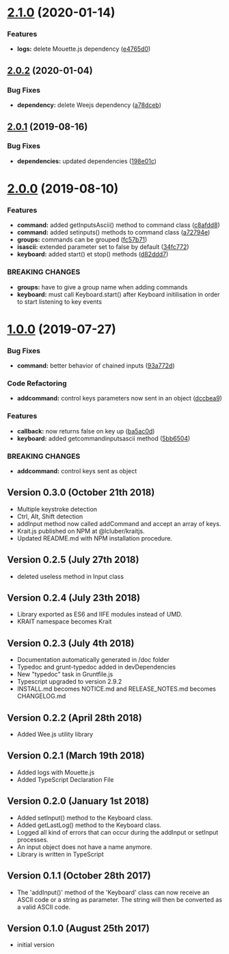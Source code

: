 # [2.1.0](https://github.com/LCluber/Krait.js/compare/v2.0.2...v2.1.0) (2020-01-14)


### Features

* **logs:** delete Mouette.js dependency ([e4765d0](https://github.com/LCluber/Krait.js/commit/e4765d0))

## [2.0.2](https://github.com/LCluber/Krait.js/compare/v2.0.1...v2.0.2) (2020-01-04)


### Bug Fixes

* **dependency:** delete Weejs dependency ([a78dceb](https://github.com/LCluber/Krait.js/commit/a78dceb))

## [2.0.1](https://github.com/LCluber/Krait.js/compare/v2.0.0...v2.0.1) (2019-08-16)


### Bug Fixes

* **dependencies:** updated dependencies ([198e01c](https://github.com/LCluber/Krait.js/commit/198e01c))

# [2.0.0](https://github.com/LCluber/Krait.js/compare/v1.0.0...v2.0.0) (2019-08-10)


### Features

* **command:** added getInputsAscii() method to command class ([c8afdd8](https://github.com/LCluber/Krait.js/commit/c8afdd8))
* **command:** added setinputs() methods to command class ([a72794e](https://github.com/LCluber/Krait.js/commit/a72794e))
* **groups:** commands can be grouped ([fc57b71](https://github.com/LCluber/Krait.js/commit/fc57b71))
* **isascii:** extended parameter set to false by default ([34fc772](https://github.com/LCluber/Krait.js/commit/34fc772))
* **keyboard:** added start() et stop() methods ([d82ddd7](https://github.com/LCluber/Krait.js/commit/d82ddd7))


### BREAKING CHANGES

* **groups:** have to give a group name when adding commands
* **keyboard:** must call Keyboard.start() after Keyboard initilisation in order to start listening
to key events

# [1.0.0](https://github.com/LCluber/Krait.js/compare/v0.3.0...v1.0.0) (2019-07-27)


### Bug Fixes

* **command:** better behavior of chained inputs ([93a772d](https://github.com/LCluber/Krait.js/commit/93a772d))


### Code Refactoring

* **addcommand:** control keys parameters now sent in an object ([dccbea9](https://github.com/LCluber/Krait.js/commit/dccbea9))


### Features

* **callback:** now returns false on key up ([ba5ac0d](https://github.com/LCluber/Krait.js/commit/ba5ac0d))
* **keyboard:** added getcommandinputsascii method ([5bb6504](https://github.com/LCluber/Krait.js/commit/5bb6504))


### BREAKING CHANGES

* **addcommand:** control keys sent as object

Version 0.3.0 (October 21th 2018)
-----------------------------
 * Multiple keystroke detection
 * Ctrl, Alt, Shift detection
 * addInput method now called addCommand and accept an array of keys.
 * Krait.js published on NPM at @lcluber/kraitjs.
 * Updated README.md with NPM installation procedure.

Version 0.2.5 (July 27th 2018)
------------------------------
 * deleted useless method in Input class

Version 0.2.4 (July 23th 2018)
------------------------------
 * Library exported as ES6 and IIFE modules instead of UMD.
 * KRAIT namespace becomes Krait

Version 0.2.3 (July 4th 2018)
------------------------------
 * Documentation automatically generated in /doc folder
 * Typedoc and grunt-typedoc added in devDependencies
 * New "typedoc" task in Gruntfile.js
 * Typescript upgraded to version 2.9.2
 * INSTALL.md becomes NOTICE.md and RELEASE_NOTES.md becomes CHANGELOG.md

Version 0.2.2 (April 28th 2018)
-----------------------------
 * Added Wee.js utility library

Version 0.2.1 (March 19th 2018)
-----------------------------
 * Added logs with Mouette.js
 * Added TypeScript Declaration File

Version 0.2.0 (January 1st 2018)
-----------------------------
 * Added setInput() method to the Keyboard class.
 * Added getLastLog() method to the Keyboard class.
 * Logged all kind of errors that can occur during the addInput or setInput processes.
 * An input object does not have a name anymore.
 * Library is written in TypeScript

Version 0.1.1 (October 28th 2017)
-----------------------------
 * The 'addInput()' method of the 'Keyboard' class can now receive an ASCII code or a string as parameter. The string will then be converted as a valid ASCII code.

Version 0.1.0 (August 25th 2017)
-----------------------------
 * initial version
